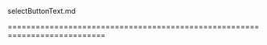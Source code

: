<!--merge--><!--/merge-->
<!--dep-->selectButtonText.md<!--/dep-->
===========================================================================

